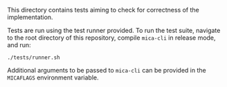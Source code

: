 This directory contains tests aiming to check for correctness of the implementation.

Tests are run using the test runner provided. To run the test suite, navigate to the root directory
of this repository, compile `mica-cli` in release mode, and run:
```
./tests/runner.sh
```
Additional arguments to be passed to `mica-cli` can be provided in the `MICAFLAGS` environment
variable.
